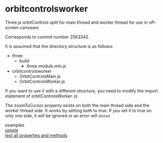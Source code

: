 # orbitcontrolsworker
Three.js orbitControls split for main thread and worker thread for use in off-screen canvases

Corresponds to commit number 2563342.
  
It is assumed that the directory structure is as follows:  
* three  
  * build  
    * three.module.min.js  
* orbitcontrolsworker  
  * OrbitControlsMain.js  
  * OrbitControlsWorker.js  

If you want to use it with a different structure, you need to modify the import statement of orbitControlsWorker. js  
  
The zoomToCursor property exists on both the main thread side and the worker thread side. It works by setting both to true. If you set it to true on only one side, it will be ignored or an error will occur.
  
examples  
[simple](https://sandy10000.github.io/contents/demonstration/three/orbitcontrolsworker/simple/)  
[test all properties and methods](https://sandy10000.github.io/contents/demonstration/three/orbitcontrolsworker/all/)
